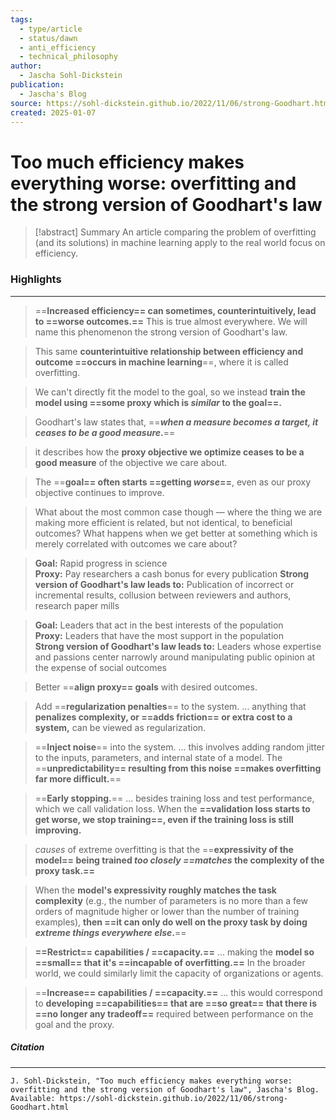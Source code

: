 ```yaml
---
tags:
  - type/article
  - status/dawn
  - anti_efficiency
  - technical_philosophy
author:
  - Jascha Sohl-Dickstein
publication:
  - Jascha's Blog
source: https://sohl-dickstein.github.io/2022/11/06/strong-Goodhart.html
created: 2025-01-07
---
```

# **Too much efficiency makes everything worse: overfitting and the strong version of Goodhart's law**

> [!abstract] Summary
> An article comparing the problem of overfitting (and its solutions) in machine learning apply to the real world focus on efficiency.
### **Highlights**
---
> ==**Increased efficiency== can sometimes, counterintuitively, lead to ==worse outcomes.==** This is true almost everywhere. We will name this phenomenon the strong version of Goodhart's law.

> This same **counterintuitive relationship between efficiency and outcome ==occurs in machine learning**==, where it is called overfitting.

> We can't directly fit the model to the goal, so we instead **train the model using ==some proxy which is _similar_ to the goal==.**

> Goodhart's law states that, ==**_when a measure becomes a target, it ceases to be a good measure_.**==

> it describes how the **proxy objective we optimize ceases to be a good measure** of the objective we care about.

> The ==**goal== often starts ==getting _worse_==**, even as our proxy objective continues to improve.

> What about the most common case though — where the thing we are making more efficient is related, but not identical, to beneficial outcomes? What happens when we get better at something which is merely correlated with outcomes we care about?

> **Goal:** Rapid progress in science  
> **Proxy:** Pay researchers a cash bonus for every publication
> **Strong version of Goodhart's law leads to:** Publication of incorrect or incremental results, collusion between reviewers and authors, research paper mills

> **Goal:** Leaders that act in the best interests of the population  
> **Proxy:** Leaders that have the most support in the population  
> **Strong version of Goodhart's law leads to:** Leaders whose expertise and passions center narrowly around manipulating public opinion at the expense of social outcomes

> Better ==**align proxy== goals** with desired outcomes.

> Add ==**regularization penalties**== to the system.
> ...
> anything that **penalizes complexity, or ==adds friction== or extra cost to a system,** can be viewed as regularization.

> ==**Inject noise**== into the system.
> ...
> this involves adding random jitter to the inputs, parameters, and internal state of a model. The ==**unpredictability== resulting from this noise ==makes overfitting far more difficult.**==

> ==**Early stopping.**==
> ...
> besides training loss and test performance, which we call validation loss. When the **==validation loss starts to get worse, we stop training==, even if the training loss is still improving.**

> _causes_ of extreme overfitting is that the ==**expressivity of the model== being trained _too closely ==matches_ the complexity of the proxy task.==**

> When the **model's expressivity roughly matches the task complexity** (e.g., the number of parameters is no more than a few orders of magnitude higher or lower than the number of training examples), **then ==it can only do well on the proxy task by doing _extreme things everywhere else_.**==

> **==Restrict== capabilities / ==capacity.==**
> ...
> making the **model so ==small== that it's ==incapable of overfitting.==** In the broader world, we could similarly limit the capacity of organizations or agents.

> ==**Increase== capabilities / ==capacity.==**
> ...
> this would correspond to **developing ==capabilities== that are ==so great== that there is ==no longer any tradeoff==** required between performance on the goal and the proxy.
##### **Citation**
---
```
J. Sohl-Dickstein, "Too much efficiency makes everything worse: overfitting and the strong version of Goodhart's law", Jascha's Blog.
Available: https://sohl-dickstein.github.io/2022/11/06/strong-Goodhart.html
```